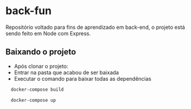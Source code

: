 # back-fun
Repositório voltado para fins de aprendizado em back-end, o projeto está sendo feito em Node com Express.

## Baixando o projeto

- Após clonar o projeto:
- Entrar na pasta que acabou de ser baixada
- Executar o comando para baixar todas as dependências
```bash
  docker-compose build
```
```bash
  docker-compose up
```
